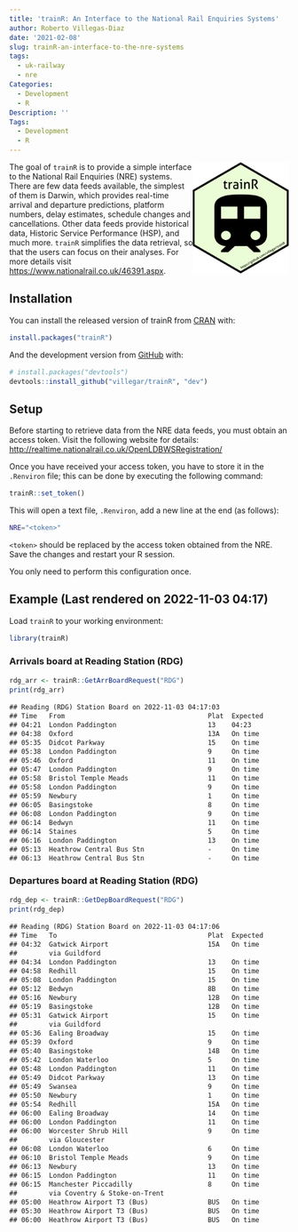 ```yaml
---
title: 'trainR: An Interface to the National Rail Enquiries Systems'
author: Roberto Villegas-Diaz
date: '2021-02-08'
slug: trainR-an-interface-to-the-nre-systems
tags:
  - uk-railway
  - nre
Categories:
  - Development
  - R
Description: ''
Tags:
  - Development
  - R
---
```


<img src="https://raw.githubusercontent.com/villegar/trainR/main/inst/images/logo.png" alt="logo" align="right" height=200px/>

The goal of `trainR` is to provide a simple interface to the 
National Rail Enquiries (NRE) systems. There are few data feeds 
available, the simplest of them is Darwin, which provides real-time 
arrival and departure predictions, platform numbers, delay estimates, 
schedule changes and cancellations. Other data feeds provide historical 
data, Historic Service Performance (HSP), and much more. `trainR` 
simplifies the data retrieval, so that the users can focus on their 
analyses. For more details visit 
https://www.nationalrail.co.uk/46391.aspx.

## Installation

You can install the released version of trainR from [CRAN](https://CRAN.R-project.org) with:

``` r
install.packages("trainR")
```

And the development version from [GitHub](https://github.com/) with:

``` r
# install.packages("devtools")
devtools::install_github("villegar/trainR", "dev")
```

## Setup
Before starting to retrieve data from the NRE data feeds, you must obtain an access token. 
Visit the following website for details: http://realtime.nationalrail.co.uk/OpenLDBWSRegistration/

Once you have received your access token, you have to store it in the `.Renviron` file; this can be 
done by executing the following command:


```r
trainR::set_token()
```

This will open a text file, `.Renviron`, add a new line at the end (as follows):

```bash
NRE="<token>"
```

`<token>` should be replaced by the access token obtained from the NRE. Save the changes and restart 
your R session.

You only need to perform this configuration once.

## Example (Last rendered on 2022-11-03 04:17)

Load `trainR` to your working environment:

```r
library(trainR)
```

### Arrivals board at Reading Station (RDG)


```r
rdg_arr <- trainR::GetArrBoardRequest("RDG")
print(rdg_arr)
```

```
## Reading (RDG) Station Board on 2022-11-03 04:17:03
## Time   From                                    Plat  Expected
## 04:21  London Paddington                       13    04:23
## 04:38  Oxford                                  13A   On time
## 05:35  Didcot Parkway                          15    On time
## 05:38  London Paddington                       9     On time
## 05:46  Oxford                                  11    On time
## 05:47  London Paddington                       9     On time
## 05:58  Bristol Temple Meads                    11    On time
## 05:58  London Paddington                       9     On time
## 05:59  Newbury                                 1     On time
## 06:05  Basingstoke                             8     On time
## 06:08  London Paddington                       9     On time
## 06:14  Bedwyn                                  11    On time
## 06:14  Staines                                 5     On time
## 06:16  London Paddington                       13    On time
## 05:13  Heathrow Central Bus Stn                -     On time
## 06:13  Heathrow Central Bus Stn                -     On time
```

### Departures board at Reading Station (RDG)


```r
rdg_dep <- trainR::GetDepBoardRequest("RDG")
print(rdg_dep)
```

```
## Reading (RDG) Station Board on 2022-11-03 04:17:06
## Time   To                                      Plat  Expected
## 04:32  Gatwick Airport                         15A   On time
##        via Guildford                           
## 04:34  London Paddington                       13    On time
## 04:58  Redhill                                 15    On time
## 05:08  London Paddington                       15    On time
## 05:12  Bedwyn                                  8B    On time
## 05:16  Newbury                                 12B   On time
## 05:19  Basingstoke                             12B   On time
## 05:31  Gatwick Airport                         15    On time
##        via Guildford                           
## 05:36  Ealing Broadway                         15    On time
## 05:39  Oxford                                  9     On time
## 05:40  Basingstoke                             14B   On time
## 05:42  London Waterloo                         5     On time
## 05:48  London Paddington                       11    On time
## 05:49  Didcot Parkway                          13    On time
## 05:49  Swansea                                 9     On time
## 05:50  Newbury                                 1     On time
## 05:54  Redhill                                 15A   On time
## 06:00  Ealing Broadway                         14    On time
## 06:00  London Paddington                       11    On time
## 06:00  Worcester Shrub Hill                    9     On time
##        via Gloucester                          
## 06:08  London Waterloo                         6     On time
## 06:10  Bristol Temple Meads                    9     On time
## 06:13  Newbury                                 13    On time
## 06:15  London Paddington                       11    On time
## 06:15  Manchester Piccadilly                   8     On time
##        via Coventry & Stoke-on-Trent           
## 05:00  Heathrow Airport T3 (Bus)               BUS   On time
## 05:30  Heathrow Airport T3 (Bus)               BUS   On time
## 06:00  Heathrow Airport T3 (Bus)               BUS   On time
```
